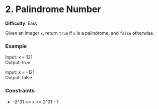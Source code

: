 # 2. Palindrome Number
**Difficulty**: Easy

Given an integer `x`, return `true` if `x` is a palindrome, and `false` otherwise.

### **Example**
Input: x = 121  
Output: true  

Input: x = -121  
Output: false  

### **Constraints**
- -2^31 <= x <= 2^31 - 1